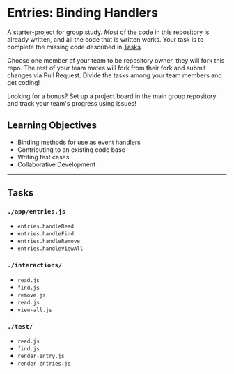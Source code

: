 # Entries: Binding Handlers

A starter-project for group study.  _Most_ of the code in this repository is already written, and all the code that is written works.  Your task is to complete the missing code described in [Tasks](#tasks).

Choose one member of your team to be repository owner, they will fork this repo. The rest of your team mates will fork from their fork and submit changes via Pull Request.  Divide the tasks among your team members and get coding!

Looking for a bonus?  Set up a project board in the main group repository and track your team's progress using issues!

## Learning Objectives

* Binding methods for use as event handlers
* Contributing to an existing code base
* Writing test cases
* Collaborative Development

---

## Tasks

### `./app/entries.js`

* `entries.handleRead`
* `entries.handleFind`
* `entries.handleRemove`
* `entries.handleViewAll`

### `./interactions/`

* `read.js`
* `find.js`
* `remove.js`
* `read.js`
* `view-all.js`

### `./test/`

* `read.js`
* `find.js`
* `render-entry.js`
* `render-entries.js`
